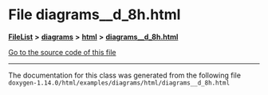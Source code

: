 

# File diagrams\_\_d\_8h.html



[**FileList**](files.md) **>** [**diagrams**](dir_1d8108902fe9fce2c57b5dd3e7275f0e.md) **>** [**html**](dir_4a624174fd5a184fb57d315f1eb34b84.md) **>** [**diagrams\_\_d\_8h.html**](diagrams____d__8h_8html.md)

[Go to the source code of this file](diagrams____d__8h_8html_source.md)





































































------------------------------
The documentation for this class was generated from the following file `doxygen-1.14.0/html/examples/diagrams/html/diagrams__d_8h.html`


